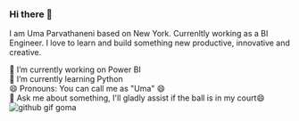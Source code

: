 ### Hi there 👋
I am Uma Parvathaneni based on New York. Currenltly working as a BI Engineer. I love to learn and build something new productive, innovative and creative.

 🔭 I’m currently working on Power BI  <br/>
 🌱 I’m currently learning Python <br/>
 😄 Pronouns: You can call me as "Uma" 😄 <br/>
 💬 Ask me about something, I'll gladly assist if the ball is in my court😄<br/>![github gif goma](https://user-images.githubusercontent.com/83037537/154869452-2835bc37-ad2d-4bf5-8368-b909b38a7c29.gif)

                                                                                                                   


<!--
**Uparvathaneni/Uparvathaneni** is a ✨ _special_ ✨ repository because its `README.md` (this file) appears on your GitHub profile.

Here are some ideas to get you started:

- 🔭 I’m currently working on ...
- 🌱 I’m currently learning ...
- 👯 I’m looking to collaborate on ...
- 🤔 I’m looking for help with ...
- 💬 Ask me about ...
- 📫 How to reach me: ...
- 😄 Pronouns: ...
- ⚡ Fun fact: ...
-->

